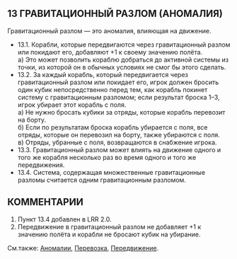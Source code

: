 13 ГРАВИТАЦИОННЫЙ РАЗЛОМ (АНОМАЛИЯ)
---

Гравитационный разлом — это аномалия, влияющая на движение.
* 13.1. Корабли, которые передвигаются через гравитационный разлом или покидают его, добавляют +1 к своему значению полёта.  
 а) Это может позволить кораблю добраться до активной системы из точки, из которой он в обычных условиях не смог бы этого сделать.
* 13.2. За каждый корабль, который передвигается через гравитационный разлом или покидает его, игрок должен бросить один кубик непосредственно перед тем, как корабль покинет систему с гравитационным разломом; если результат броска 1–3, игрок убирает этот корабль с поля.  
 а) Не нужно бросать кубики за отряды, которые корабль перевозит на борту.  
 б) Если по результатам броска корабль убирается с поля, все отряды, которые он перевозил на борту, также убираются с поля.  
 в) Отряды, убранные с поля, возвращаются в снабжение игрока.
* 13.3. Гравитационный разлом может влиять на движение одного и того же корабля несколько раз во время одного и того же передвижения.
* 13.4. Система, содержащая множественные гравитационные разломы считается одним гравитационным разломом.
  
КОММЕНТАРИИ
---
1) Пункт 13.4 добавлен в LRR 2.0.
2) Передвижение в гравитационный разлом не добавляет +1 к значению полёта и корабли не бросают кубик на убирание.

См.также: [Аномалии](anomalies.md), [Перевозка](transport.md), [Передвижение](movement.md).
